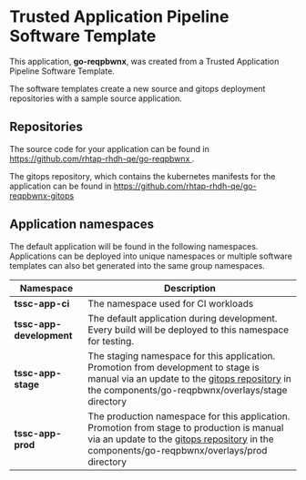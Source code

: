 # Trusted Application Pipeline Software Template

This application, **go-reqpbwnx**, was created from a Trusted Application Pipeline Software Template.

The software templates create a new source and gitops deployment repositories with a sample source application. 

## Repositories

The source code for your application can be found in [https://github.com/rhtap-rhdh-qe/go-reqpbwnx ](https://github.com/rhtap-rhdh-qe/go-reqpbwnx ).
 
The gitops repository, which contains the kubernetes manifests for the application can be found in 
[https://github.com/rhtap-rhdh-qe/go-reqpbwnx-gitops ](https://github.com/rhtap-rhdh-qe/go-reqpbwnx-gitops ) 

## Application namespaces 

The default application will be found in the following namespaces. Applications can be deployed into unique namespaces or multiple software templates can also bet generated into the same group namespaces.  

|  Namespace   |  Description   |  
| -------- | -------- |
| **tssc-app-ci** | The namespace used for CI workloads |
| **tssc-app-development** | The default application during development. Every build will be deployed to this namespace for testing. |
| **tssc-app-stage** | The staging namespace for this application. Promotion from development to stage is manual via an update to the [gitops repository](https://github.com/rhtap-rhdh-qe/go-reqpbwnx-gitops ) in the components/go-reqpbwnx/overlays/stage directory |
| **tssc-app-prod** | The production namespace for this application. Promotion from stage to production is manual via an update to the [gitops repository](https://github.com/rhtap-rhdh-qe/go-reqpbwnx-gitops ) in the components/go-reqpbwnx/overlays/prod directory |